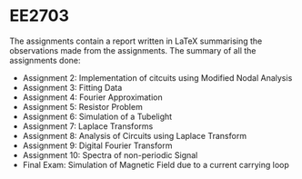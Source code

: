 # EE2703
The assignments contain a report written in LaTeX summarising the observations made from the assignments.
The summary of all the assignments done:
- Assignment 2: Implementation of citcuits using Modified Nodal Analysis
- Assignment 3: Fitting Data
- Assignment 4: Fourier Approximation
- Assignment 5: Resistor Problem
- Assignment 6: Simulation of a Tubelight
- Assignment 7: Laplace Transforms
- Assignment 8: Analysis of Circuits using Laplace Transform
- Assignment 9: Digital Fourier Transform
- Assignment 10: Spectra of non-periodic Signal
- Final Exam: Simulation of  Magnetic Field due to a current carrying loop
